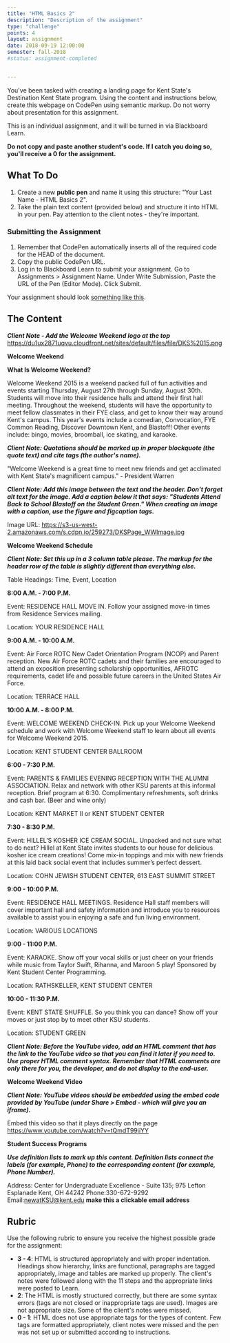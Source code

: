 ```yaml
---
title: "HTML Basics 2"
description: "Description of the assignment"
type: "challenge"
points: 4
layout: assignment
date: 2018-09-19 12:00:00
semester: fall-2018
#status: assignment-completed


---
```


You've been tasked with creating a landing page for Kent State's Destination Kent State program.  Using the content and instructions below, create this webpage on CodePen using semantic markup.  Do not worry about presentation for this assignment.

This is an individual assignment, and it will be turned in via Blackboard Learn.  

**Do not copy and paste another student's code.  If I catch you doing so, you'll receive a 0 for the assignment.**

## What To Do

1. Create a new **public pen** and name it using this structure: "Your Last Name - HTML Basics 2".
2. Take the plain text content (provided below) and structure it into HTML in your pen.   Pay attention to the client notes - they're important.

### Submitting the Assignment
1. Remember that CodePen automatically inserts all of the required code for the HEAD of the document.
2. Copy the public CodePen URL.
3. Log in to Blackboard Learn to submit your assignment.  Go to Assignments > Assignment Name.  Under Write Submission, Paste the URL of the Pen (Editor Mode).  Click Submit.

Your assignment should look <a href="/files/html2.png">something like this</a>.

## The Content

***Client Note - Add the Welcome Weekend logo at the top*** <a href="https://du1ux2871uqvu.cloudfront.net/sites/default/files/file/DKS%2015.png">https://du1ux2871uqvu.cloudfront.net/sites/default/files/file/DKS%2015.png</a>

**Welcome Weekend**

**What Is Welcome Weekend?**

Welcome Weekend 2015 is a weekend packed full of fun activities and events starting Thursday, August 27th through Sunday, August 30th. Students will move into their residence halls and attend their first hall meeting. Throughout the weekend, students will have the opportunity to meet fellow classmates in their FYE class, and get to know their way around Kent's campus. This year's events include a comedian, Convocation, FYE Common Reading, Discover Downtown Kent, and Blastoff! Other events include: bingo, movies, broomball, ice skating, and karaoke.

***Client Note: Quotations should be marked up in proper blockquote (the quote text) and cite tags (the author's name).***

"Welcome Weekend is a great time to meet new friends and get acclimated with Kent State's magnificent campus." - President Warren

***Client Note: Add this image between the text and the header.  Don't forget alt text for the image.  Add a caption below it that says: "Students Attend Back to School Blastoff on the Student Green."  When creating an image with a caption, use the figure and figcaption tags.***

Image URL: <a href="https://s3-us-west-2.amazonaws.com/s.cdpn.io/259273/DKSPage_WWImage.jpg">https://s3-us-west-2.amazonaws.com/s.cdpn.io/259273/DKSPage_WWImage.jpg</a>

**Welcome Weekend Schedule**

***Client Note:  Set this up in a 3 column table please.  The markup for the header row of the table is slightly different than everything else.***

Table Headings: Time, Event, Location

**8:00 A.M. - 7:00 P.M.**

Event: RESIDENCE HALL MOVE IN.  Follow your assigned move-in times from Residence Services mailing.

Location: YOUR RESIDENCE HALL

**9:00 A.M. - 10:00 A.M.**

Event: Air Force ROTC New Cadet Orientation Program (NCOP) and Parent reception.  New Air Force ROTC cadets and their families are encouraged to attend an
exposition presenting scholarship opportunities, AFROTC requirements, cadet life and possible future careers in the United States Air Force.  

Location:  TERRACE HALL

**10:00 A.M. - 8:00 P.M.**

Event: WELCOME WEEKEND CHECK-IN.  Pick up your Welcome Weekend schedule and work with Welcome Weekend staff to learn about all events for Welcome Weekend 2015.

Location: KENT STUDENT CENTER BALLROOM

**6:00 - 7:30 P.M.**

Event: PARENTS & FAMILIES EVENING RECEPTION WITH THE ALUMNI ASSOCIATION.  Relax and network with other KSU parents at this informal reception. Brief program at 6:30. Complimentary refreshments, soft drinks and cash bar. (Beer and wine only)

Location: KENT MARKET II or KENT STUDENT CENTER

**7:30 - 8:30 P.M.**

Event: HILLEL’S KOSHER ICE CREAM SOCIAL.  Unpacked and not sure what to do next? Hillel at Kent State invites students to our house for delicious kosher ice cream creations! Come mix-in toppings and mix with new friends at this laid back social event that includes summer’s perfect dessert.

Location: COHN JEWISH STUDENT CENTER, 613 EAST SUMMIT STREET

**9:00 - 10:00 P.M.**

Event: RESIDENCE HALL MEETINGS.  Residence Hall staff members will cover important hall and safety information and introduce you to resources available to assist you in enjoying a safe and fun living environment.

Location: VARIOUS LOCATIONS

**9:00 - 11:00 P.M.**

Event: KARAOKE.  Show off your vocal skills or just cheer on your friends while music from Taylor Swift, Rihanna, and Maroon 5 play! Sponsored by Kent Student Center Programming.

Location: RATHSKELLER, KENT STUDENT CENTER

**10:00 - 11:30 P.M.**

Event: KENT STATE SHUFFLE.  So you think you can dance? Show off your moves or just stop by to meet other KSU students.

Location: STUDENT GREEN

***Client Note: Before the YouTube video, add an HTML comment that has the link to the YouTube video so that you can find it later if you need to.  Use proper HTML comment syntax.  Remember that HTML comments are only there for you, the developer, and do not display to the end-user.***

**Welcome Weekend Video**

***Client Note: YouTube videos should be embedded using the embed code provided by YouTube (under Share > Embed - which will give you an iframe).***

Embed this video so that it plays directly on the page <a href="https://www.youtube.com/watch?v=tQmdT99jiYY">https://www.youtube.com/watch?v=tQmdT99jiYY</a>

**Student Success Programs**

***Use definition lists to mark up this content. Definition lists connect the labels (for example, Phone) to the corresponding content (for example, Phone Number).***

Address: Center for Undergraduate Excellence - Suite 135; 975 Lefton Esplanade Kent, OH 44242
Phone:330-672-9292
Email:newatKSU@kent.edu **make this a clickable email address**

## Rubric

Use the following rubric to ensure you receive the highest possible grade for the assignment:

* **3 - 4**: HTML is structured appropriately and with proper indentation.  Headings show hierarchy, links are functional, paragraphs are tagged appropriately, image and tables are marked up properly.  The client's notes were followed along with the 11 steps and the appropriate links were posted to Learn.
* **2**: The HTML is mostly structured correctly, but there are some syntax errors (tags are not closed or inappropriate tags are used).  Images are not appropriate size.  Some of the client's notes were missed.
* **0 - 1**: HTML does not use appropriate tags for the types of content.  Few tags are formatted appropriately, client notes were missed and the pen was not set up or submitted according to instructions.  
